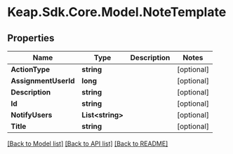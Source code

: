 # Keap.Sdk.Core.Model.NoteTemplate

## Properties

Name | Type | Description | Notes
------------ | ------------- | ------------- | -------------
**ActionType** | **string** |  | [optional] 
**AssignmentUserId** | **long** |  | [optional] 
**Description** | **string** |  | [optional] 
**Id** | **string** |  | [optional] 
**NotifyUsers** | **List&lt;string&gt;** |  | [optional] 
**Title** | **string** |  | [optional] 

[[Back to Model list]](../README.md#documentation-for-models) [[Back to API list]](../README.md#documentation-for-api-endpoints) [[Back to README]](../README.md)

